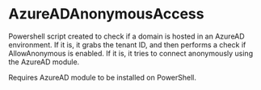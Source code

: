 # AzureADAnonymousAccess
Powershell script created to check if a domain is hosted in an AzureAD environment. If it is, it grabs the tenant ID, and then performs a check if AllowAnonymous is enabled. If it is, it tries to connect anonymously using the AzureAD module.


Requires AzureAD module to be installed on PowerShell.
